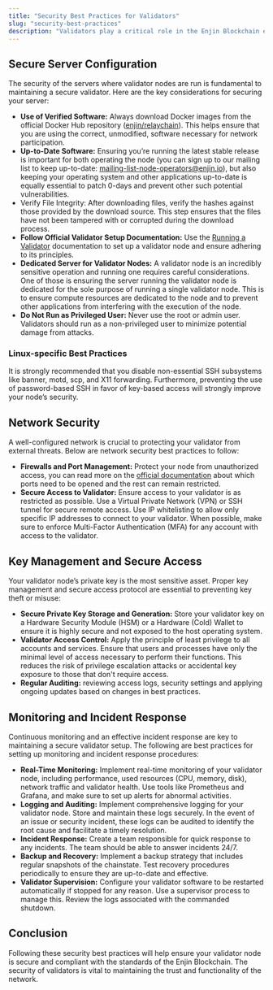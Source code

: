 ```yaml
---
title: "Security Best Practices for Validators"
slug: "security-best-practices"
description: "Validators play a critical role in the Enjin Blockchain ecosystem by proposing, validating and finalizing blocks. Given their importance, validators are frequent targets for various types of attacks. It is essential to follow best practices for setting up and maintaining your validator nodes to mitigate risk and ensure the network’s robustness."
---
```

## Secure Server Configuration

The security of the servers where validator nodes are run is fundamental to maintaining a secure validator. Here are the key considerations for securing your server:

- **Use of Verified Software:** Always download Docker images from the official Docker Hub repository ([enjin/relaychain](https://hub.docker.com/r/enjin/relaychain)). This helps ensure that you are using the correct, unmodified, software necessary for network participation.
- **Up-to-Date Software:** Ensuring you’re running the latest stable release is important for both operating the node (you can sign up to our mailing list to keep up-to-date: [mailing-list-node-operators@enjin.io](https://groups.google.com/a/enjin.io/g/mailing-list-node-operators)), but also keeping your operating system and other applications up-to-date is equally essential to patch 0-days and prevent other such potential vulnerabilities.
- Verify File Integrity: After downloading files, verify the hashes against those provided by the download source. This step ensures that the files have not been tampered with or corrupted during the download process.
- **Follow Official Validator Setup Documentation:** Use the [Running a Validator](/02-guides/02-blockchain/02-running-nodes/02-operating-relaychain-validator/01-running-a-validator.md) documentation to set up a validator node and ensure adhering to its principles.
- **Dedicated Server for Validator Nodes:** A validator node is an incredibly sensitive operation and running one requires careful considerations. One of those is ensuring the server running the validator node is dedicated for the sole purpose of running a single validator node. This is to ensure compute resources are dedicated to the node and to prevent other applications from interfering with the execution of the node.
- **Do Not Run as Privileged User:** Never use the root or admin user. Validators should run as a non-privileged user to minimize potential damage from attacks.

### Linux-specific Best Practices

It is strongly recommended that you disable non-essential SSH subsystems like banner, motd, scp, and X11 forwarding. Furthermore, preventing the use of password-based SSH in favor of key-based access will strongly improve your node’s security.

## Network Security

A well-configured network is crucial to protecting your validator from external threats. Below are network security best practices to follow:

- **Firewalls and Port Management:** Protect your node from unauthorized access, you can read more on the [official documentation](/02-guides/02-blockchain/02-running-nodes/01-enjin-blockchain-nodes/01-running-a-node.md#ports) about which ports need to be opened and the rest can remain restricted.
- **Secure Access to Validator:** Ensure access to your validator is as restricted as possible. Use a Virtual Private Network (VPN) or SSH tunnel for secure remote access. Use IP whitelisting to allow only specific IP addresses to connect to your validator. When possible, make sure to enforce Multi-Factor Authentication (MFA) for any account with access to the validator.

## Key Management and Secure Access

Your validator node’s private key is the most sensitive asset. Proper key management and secure access protocol are essential to preventing key theft or misuse:

- **Secure Private Key Storage and Generation:** Store your validator key on a Hardware Security Module (HSM) or a Hardware (Cold) Wallet to ensure it is highly secure and not exposed to the host operating system.
- **Validator Access Control:** Apply the principle of least privilege to all accounts and services. Ensure that users and processes have only the minimal level of access necessary to perform their functions. This reduces the risk of privilege escalation attacks or accidental key exposure to those that don't require access.
- **Regular Auditing:** reviewing access logs, security settings and applying ongoing updates based on changes in best practices.

## Monitoring and Incident Response

Continuous monitoring and an effective incident response are key to maintaining a secure validator setup. The following are best practices for setting up monitoring and incident response procedures:

- **Real-Time Monitoring:** Implement real-time monitoring of your validator node, including performance, used resources (CPU, memory, disk), network traffic and validator health. Use tools like Prometheus and Grafana, and make sure to set up alerts for abnormal activities.
- **Logging and Auditing:** Implement comprehensive logging for your validator node. Store and maintain these logs securely. In the event of an issue or security incident, these logs can be audited to identify the root cause and facilitate a timely resolution.
- **Incident Response:** Create a team responsible for quick response to any incidents. The team should be able to answer incidents 24/7.
- **Backup and Recovery:** Implement a backup strategy that includes regular snapshots of the chainstate. Test recovery procedures periodically to ensure they are up-to-date and effective.
- **Validator Supervision:** Configure your validator software to be restarted automatically if stopped for any reason. Use a supervisor process to manage this. Review the logs associated with the commanded shutdown.

## Conclusion

Following these security best practices will help ensure your validator node is secure and compliant with the standards of the Enjin Blockchain. The security of validators is vital to maintaining the trust and functionality of the network.
